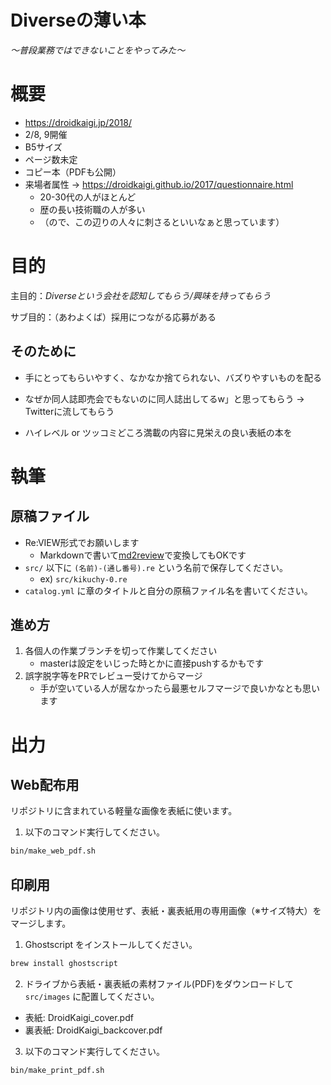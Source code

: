 # Diverseの薄い本

_〜普段業務ではできないことをやってみた〜_


# 概要

* https://droidkaigi.jp/2018/
* 2/8, 9開催
* B5サイズ
* ページ数未定
* コピー本（PDFも公開）
* 来場者属性 -> https://droidkaigi.github.io/2017/questionnaire.html
    * 20-30代の人がほとんど
    * 歴の長い技術職の人が多い
    * （ので、この辺りの人々に刺さるといいなぁと思っています）



# 目的

主目的：*Diverseという会社を認知してもらう/興味を持ってもらう*

サブ目的：（あわよくば）採用につながる応募がある


## そのために

* 手にとってもらいやすく、なかなか捨てられない、バズりやすいものを配る
* なぜか同人誌即売会でもないのに同人誌出してるw」と思ってもらう -> Twitterに流してもらう

* ハイレベル or ツッコミどころ満載の内容に見栄えの良い表紙の本を


# 執筆

## 原稿ファイル

* Re:VIEW形式でお願いします
    * Markdownで書いて[md2review](https://github.com/takahashim/md2review)で変換してもOKです
* `src/` 以下に `(名前)-(通し番号).re` という名前で保存してください。
    * ex) `src/kikuchy-0.re`
* `catalog.yml` に章のタイトルと自分の原稿ファイル名を書いてください。


## 進め方

1. 各個人の作業ブランチを切って作業してください
    * masterは設定をいじった時とかに直接pushするかもです
2. 誤字脱字等をPRでレビュー受けてからマージ
    * 手が空いている人が居なかったら最悪セルフマージで良いかなとも思います

# 出力

## Web配布用

リポジトリに含まれている軽量な画像を表紙に使います。

1. 以下のコマンド実行してください。

```sh
bin/make_web_pdf.sh
```

## 印刷用

リポジトリ内の画像は使用せず、表紙・裏表紙用の専用画像（※サイズ特大）をマージします。

1. Ghostscript をインストールしてください。

```sh
brew install ghostscript
```
 
2. ドライブから表紙・裏表紙の素材ファイル(PDF)をダウンロードして `src/images` に配置してください。

* 表紙: DroidKaigi_cover.pdf
* 裏表紙: DroidKaigi_backcover.pdf

3. 以下のコマンド実行してください。

```sh
bin/make_print_pdf.sh
```
